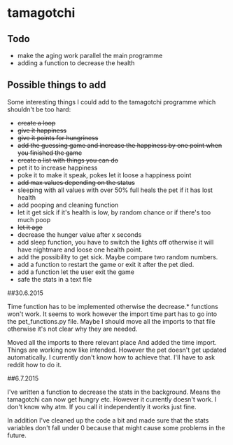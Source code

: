 # tamagotchi

## Todo
* make the aging work parallel the main programme
* adding a function to decrease the health

## Possible things to add
Some interesting things I could add to the
tamagotchi programme which shouldn't be too hard:

* ~~create a loop~~
* ~~give it happiness~~
* ~~give it points for hungriness~~
* ~~add the guessing game and increase the happiness by one point when you finished the game~~
* ~~create a list with things you can do~~
* pet it to increase happiness
* poke it to make it speak, pokes let it loose a happiness point
* ~~add max values depending on the status~~
* sleeping with all values with over 50% full heals the pet if it has lost health
* add pooping and cleaning function
* let it get sick if it's health is low, by random chance or if there's too much poop
* ~~let it age~~
* decrease the hunger value after x seconds
* add sleep function, you have to switch the lights off otherwise it will have nightmare and loose one health point.
* add the possibility to get sick. Maybe compare two random numbers. 
* add a function to restart the game or exit it after the pet died. 
* add a function let the user exit the game
* safe the stats in a text file

##30.6.2015

Time function has to be implemented otherwise the decrease.* functions won't work. 
It seems to work however the import time part has to go into the pet_functions.py file.
Maybe I should move all the imports to that file otherwise it's not clear why they are needed.

Moved all the imports to there relevant place 
And added the time import. Things are working now like intended.
However the pet doesn't get updated automatically. I currently don't know how to achieve that.
I'll have to ask reddit how to do it.

##6.7.2015

I've written a function to decrease the stats in the background. Means the tamagotchi can now get hungry etc.
However it currently doesn't work. I don't know why atm. If you call it independently it works just fine.

In addition I've cleaned up the code a bit and made sure that the stats variables don't fall under 0 because that might cause some problems in the future.

